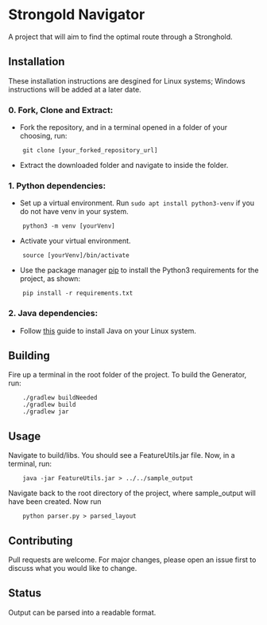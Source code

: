 # Strongold Navigator

A project that will aim to find the optimal route through a Stronghold.

## Installation
These installation instructions are desgined for Linux systems; Windows instructions will be added at a later date.

### 0. Fork, Clone and Extract:
* Fork the repository, and in a terminal opened in a folder of your choosing, run:
```
    git clone [your_forked_repository_url]
```
* Extract the downloaded folder and navigate to inside the folder.
### 1. Python dependencies:

* Set up a virtual environment. Run ```sudo apt install python3-venv``` if you do not have venv in your system.

```
    python3 -m venv [yourVenv]
```

* Activate your virtual environment.
```
    source [yourVenv]/bin/activate
```
* Use the package manager [pip](https://pip.pypa.io/en/stable/) to install the Python3 requirements for the project, as shown:

```
    pip install -r requirements.txt
```

### 2. Java dependencies:

* Follow [this](https://opensource.com/article/19/11/install-java-linux) guide to install Java on your Linux system.

## Building

Fire up a terminal in the root folder of the project. To build the Generator, run:

```
    ./gradlew buildNeeded
    ./gradlew build
    ./gradlew jar
```

## Usage

Navigate to build/libs. You should see a FeatureUtils.jar file. Now, in a terminal, run:

```
    java -jar FeatureUtils.jar > ../../sample_output
```

Navigate back to the root directory of the project, where sample_output will have been created. Now run

```
    python parser.py > parsed_layout
```

## Contributing
Pull requests are welcome. For major changes, please open an issue first to discuss what you would like to change.

## Status
Output can be parsed into a readable format.